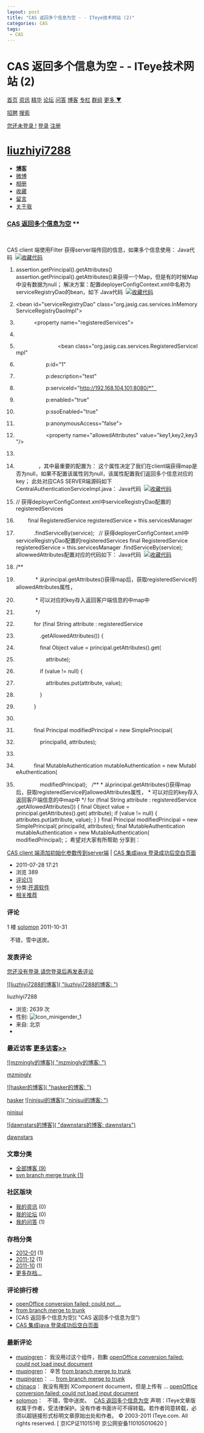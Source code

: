 ```yaml
---
layout: post
title: "CAS 返回多个信息为空 - - ITeye技术网站 (2)"
categories: CAS
tags: 
 - CAS
--- 
```


# CAS 返回多个信息为空 - - ITeye技术网站 (2)

[首页](http://www.iteye.com/) [资讯](http://www.iteye.com/news) [精华](http://www.iteye.com/magazines) [论坛](http://www.iteye.com/forums) [问答](http://www.iteye.com/ask) [博客](http://www.iteye.com/blogs) [专栏](http://www.iteye.com/blogs/subjects) [群组](http://www.iteye.com/groups) [更多 ▼](http://liuzhiyi7288.iteye.com/blog/1135001#)

[招聘](http://www.iteye.com/job) [搜索](http://www.iteye.com/search)

[您还未登录 !](http://liuzhiyi7288.iteye.com/login "登录") [登录](http://liuzhiyi7288.iteye.com/login) [注册](http://liuzhiyi7288.iteye.com/signup)

# [liuzhiyi7288](http://liuzhiyi7288.iteye.com/)

* [**博客**](http://liuzhiyi7288.iteye.com/)
* [微博](http://liuzhiyi7288.iteye.com/weibo)
* [相册](http://liuzhiyi7288.iteye.com/album)
* [收藏](http://liuzhiyi7288.iteye.com/link)
* [留言](http://liuzhiyi7288.iteye.com/blog/guest_book)
* [关于我](http://liuzhiyi7288.iteye.com/blog/profile)

### [CAS 返回多个信息为空]() **

 

CAS client 端使用Filter 获得server端传回的信息，如果多个信息使用：
Java代码  [![收藏代码]()![]()]( "收藏这段代码")

1. assertion.getPrincipal().getAttributes()  
assertion.getPrincipal().getAttributes()来获得一个Map，但是有的时候Map中没有数据为null；
解决方案：配置deployerConfigContext.xml中名称为serviceRegistryDao的bean，如下
Java代码  [![收藏代码]()![]()]( "收藏这段代码")

1. <bean id="serviceRegistryDao" class="org.jasig.cas.services.InMemoryServiceRegistryDaoImpl">  
1.             <property name="registeredServices">  
1.                     <list>  
1.                             <bean class="org.jasig.cas.services.RegisteredServiceImpl"   
1.                     p:id="1"  
1.                     p:description="test"  
1.                     p:serviceId="http://192.168.104.101:8080/*"  
1.                     p:enabled="true"   
1.                     p:ssoEnabled="true"   
1.                     p:anonymousAccess="false">  
1.                     <property name="allowedAttributes" value="key1,key2,key3"/>  
1.                </bean>                    </list>  
1.             </property>  
<bean id="serviceRegistryDao" class="org.jasig.cas.services.InMemoryServiceRegistryDaoImpl"> <property name="registeredServices"> <list> <bean class="org.jasig.cas.services.RegisteredServiceImpl" p:id="1" p:description="test" p:serviceId="http://192.168.104.101:8080/*" p:enabled="true" p:ssoEnabled="true" p:anonymousAccess="false"> <property name="allowedAttributes" value="key1,key2,key3"/> </bean> </list> </property>，其中最重要的配置为：<property name="allowedAttributes" value="key1,key2,key3"/>
这个属性决定了我们在client端获得map是否为null，如果不配置该属性则为null，该属性配置我们返回多个信息对应的key；
此处对应CAS SERVER端源码如下 CentralAuthenticationServiceImpl.java：
Java代码  [![收藏代码]()![]()]( "收藏这段代码")

1. // 获得deployerConfigContext.xml中serviceRegistryDao配置的registeredServices  
1.         final RegisteredService registeredService = this.servicesManager  
1.             .findServiceBy(service);  
// 获得deployerConfigContext.xml中serviceRegistryDao配置的registeredServices final RegisteredService registeredService = this.servicesManager .findServiceBy(service);
allowwedAttributes配置对应的代码如下：
Java代码  [![收藏代码]()![]()]( "收藏这段代码")

1. /** 
1.              * 从principal.getAttributes()获得map后，获取registeredService的allowedAttributes属性， 
1.              * 可以对应的key存入返回客户端信息的中map中 
1.              */  
1.             for (final String attribute : registeredService  
1.                 .getAllowedAttributes()) {  
1.                 final Object value = principal.getAttributes().get(  
1.                     attribute);  
1.                 if (value != null) {  
1.                     attributes.put(attribute, value);  
1.                 }  
1.             }  
1.   
1.             final Principal modifiedPrincipal = new SimplePrincipal(  
1.                 principalId, attributes);  
1.               
1.             final MutableAuthentication mutableAuthentication = new MutableAuthentication(  
1.                 modifiedPrincipal);  
/** * 从principal.getAttributes()获得map后，获取registeredService的allowedAttributes属性， * 可以对应的key存入返回客户端信息的中map中 */ for (final String attribute : registeredService .getAllowedAttributes()) { final Object value = principal.getAttributes().get( attribute); if (value != null) { attributes.put(attribute, value); } } final Principal modifiedPrincipal = new SimplePrincipal( principalId, attributes); final MutableAuthentication mutableAuthentication = new MutableAuthentication( modifiedPrincipal);；
希望对大家有所帮助
分享到： [![]()]( "分享到新浪微博") [![]()]( "分享到腾讯微博")

[CAS client 端添加初始化参数传到server端](http://liuzhiyi7288.iteye.com/blog/1135037 "CAS client 端添加初始化参数传到server端") | [CAS 集成java 登录成功后空白页面](http://liuzhiyi7288.iteye.com/blog/1132260 "CAS 集成java 登录成功后空白页面")
* 2011-07-28 17:21
* 浏览 389
* [评论(1)](http://liuzhiyi7288.iteye.com/blog/1135001#comments)
* 分类:[开源软件](http://www.iteye.com/blogs/category/opensource)
* [相关推荐](http://www.iteye.com/wiki/blog/1135001)

### 评论

[]()

1 楼 [solomon](http://solomon.iteye.com/ "solomon") 2011-10-31  

  不错，雪中送炭。　![]()
### 发表评论

[![]()](http://liuzhiyi7288.iteye.com/login)[您还没有登录,请您登录后再发表评论](http://liuzhiyi7288.iteye.com/login)

[![liuzhiyi7288的博客]( "liuzhiyi7288的博客: ")](http://liuzhiyi7288.iteye.com/)

liuzhiyi7288

* 浏览: 2639 次
* 性别: ![Icon_minigender_1]( "男")
* 来自: 北京
* ![]()
### 最近访客 [更多访客>>](http://liuzhiyi7288.iteye.com/blog/user_visits)

[![mzmingly的博客]( "mzmingly的博客: ")](http://mzmingly.iteye.com/)

[mzmingly](http://mzmingly.iteye.com/ "mzmingly")

[![hasker的博客]( "hasker的博客: ")](http://hasker.iteye.com/)

[hasker](http://hasker.iteye.com/ "hasker")
[![ninisui的博客]( "ninisui的博客: ")](http://ninisui.iteye.com/)

[ninisui](http://ninisui.iteye.com/ "ninisui")

[![dawnstars的博客]( "dawnstars的博客: dawnstars")](http://dawnstars.iteye.com/)

[dawnstars](http://dawnstars.iteye.com/ "dawnstars")

### 文章分类

* [全部博客 (9)](http://liuzhiyi7288.iteye.com/)
* [svn branch merge trunk (1)](http://liuzhiyi7288.iteye.com/category/199341)
### 社区版块

* [我的资讯](http://liuzhiyi7288.iteye.com/blog/news) (0)
* [我的论坛](http://liuzhiyi7288.iteye.com/blog/post) (0)
* [我的问答](http://liuzhiyi7288.iteye.com/blog/answered_problems) (1)

### 存档分类

* [2012-01](http://liuzhiyi7288.iteye.com/blog/monthblog/2012-01) (1)
* [2011-12](http://liuzhiyi7288.iteye.com/blog/monthblog/2011-12) (1)
* [2011-10](http://liuzhiyi7288.iteye.com/blog/monthblog/2011-10) (1)
* [更多存档...](http://liuzhiyi7288.iteye.com/blog/monthblog_more)
### 评论排行榜

* [openOffice conversion failed: could not ...](http://liuzhiyi7288.iteye.com/blog/1290155 "openOffice  conversion failed: could not load input document")
* [from branch merge to trunk](http://liuzhiyi7288.iteye.com/blog/1334978 "from branch merge to trunk")
* [CAS 返回多个信息为空]( "CAS 返回多个信息为空")
* [CAS 集成java 登录成功后空白页面](http://liuzhiyi7288.iteye.com/blog/1132260 "CAS 集成java 登录成功后空白页面")

### 最新评论

* [muqingren](http://muqingren.iteye.com/ "muqingren")： 我没用过这个组件，抱歉
[openOffice conversion failed: could not load input document](http://liuzhiyi7288.iteye.com/blog/1290155#bc2252321)
* [muqingren](http://muqingren.iteye.com/ "muqingren")： 辛苦
[from branch merge to trunk](http://liuzhiyi7288.iteye.com/blog/1334978#bc2252320)
* [muqingren](http://muqingren.iteye.com/ "muqingren")： ...
[from branch merge to trunk](http://liuzhiyi7288.iteye.com/blog/1334978#bc2252317)
* [chinacq](http://chinacq.iteye.com/ "chinacq")： 我没有用到 XComponent document，但是上传有 ...
[openOffice conversion failed: could not load input document](http://liuzhiyi7288.iteye.com/blog/1290155#bc2248988)
* [solomon](http://solomon.iteye.com/ "solomon")：   不错，雪中送炭。　
[CAS 返回多个信息为空](http://liuzhiyi7288.iteye.com/blog/1135001#bc2225743)
声明：ITeye文章版权属于作者，受法律保护。没有作者书面许可不得转载。若作者同意转载，必须以超链接形式标明文章原始出处和作者。
© 2003-2011 ITeye.com. All rights reserved. [ 京ICP证110151号 京公网安备110105010620 ]
![]()
